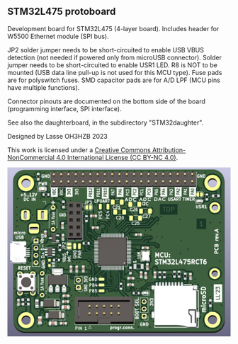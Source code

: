 ## STM32L475 protoboard

Development board for STM32L475 (4-layer board). Includes header for W5500 Ethernet module (SPI bus).

JP2 solder jumper needs to be short-circuited to enable USB VBUS detection (not needed if powered only from microUSB connector). Solder jumper needs to be short-circuited to enable USR1 LED. R8 is NOT to be mounted (USB data line pull-up is not used for this MCU type). Fuse pads are for polyswitch fuses. SMD capacitor pads are for A/D LPF (MCU pins have multiple functions).

Connector pinouts are documented on the bottom side of the board (programming interface, SPI interface).

See also the daughterboard, in the subdirectory "STM32daughter".

Designed by Lasse OH3HZB 2023

This work is licensed under a [Creative Commons Attribution-NonCommercial 4.0 International License (CC BY-NC 4.0)](https://creativecommons.org/licenses/by-nc/4.0/).

![3d](STM32L475-protoboard-3D.jpg)

